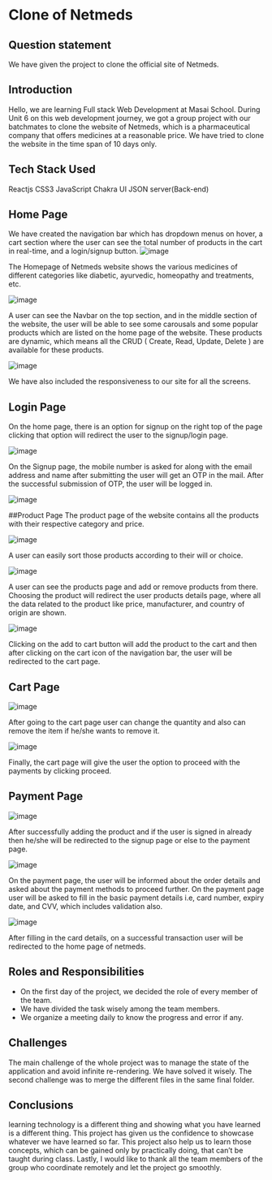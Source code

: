 # Clone of Netmeds
## Question statement
We have given the project to clone the official site of Netmeds.

## Introduction
Hello, we are learning Full stack Web Development at Masai School. During Unit 6 on this web development journey, we got a group project with our batchmates to clone the website of Netmeds, which is a pharmaceutical company that offers medicines at a reasonable price. We have tried to clone the website in the time span of 10 days only.

## Tech Stack Used
Reactjs
CSS3
JavaScript
Chakra UI
JSON server(Back-end)
## Home Page
We have created the navigation bar which has dropdown menus on hover, a cart section where the user can see the total number of products in the cart in real-time, and a login/signup button.
![image](https://user-images.githubusercontent.com/108894016/196271579-0e16f0ba-0819-45be-876d-ca9a9512eeb4.png)

The Homepage of Netmeds website shows the various medicines of different categories like diabetic, ayurvedic, homeopathy and treatments, etc.

![image](https://user-images.githubusercontent.com/108894016/196271764-5a1c11f8-c8c1-4a89-acae-8581d68f248d.png)

A user can see the Navbar on the top section, and in the middle section of the website, the user will be able to see some carousals and some popular products which are listed on the home page of the website. These products are dynamic, which means all the CRUD ( Create, Read, Update, Delete ) are available for these products.

![image](https://user-images.githubusercontent.com/108894016/196271811-d427e12a-81b2-4b16-bac1-081b3118a1e7.png)

We have also included the responsiveness to our site for all the screens.
## Login Page
On the home page, there is an option for signup on the right top of the page clicking that option will redirect the user to the signup/login page.

![image](https://user-images.githubusercontent.com/108894016/196271875-4f84b2cd-be20-4ca5-aedc-5c35814cdd45.png)

On the Signup page, the mobile number is asked for along with the email address and name after submitting the user will get an OTP in the mail. After the successful submission of OTP, the user will be logged in.

![image](https://user-images.githubusercontent.com/108894016/196271968-944fc92e-0af9-4ad2-8aac-4f5b9dfe0465.png)

##Product Page
The product page of the website contains all the products with their respective category and price.

![image](https://user-images.githubusercontent.com/108894016/196272089-515a1ff9-b5cb-4d0b-a451-5a04d534e801.png)

A user can easily sort those products according to their will or choice.

![image](https://user-images.githubusercontent.com/108894016/196272054-bcaf7f7b-4b63-4df6-a48d-4468facac69a.png)

A user can see the products page and add or remove products from there. Choosing the product will redirect the user products details page, where all the data related to the product like price, manufacturer, and country of origin are shown.

![image](https://user-images.githubusercontent.com/108894016/196272129-a6a819cb-4199-4545-a8c9-4786067c4500.png)

Clicking on the add to cart button will add the product to the cart and then after clicking on the cart icon of the navigation bar, the user will be redirected to the cart page.

## Cart Page

![image](https://user-images.githubusercontent.com/108894016/196272185-57ac29e7-8400-438d-ab7b-d99381f2cc30.png)

After going to the cart page user can change the quantity and also can remove the item if he/she wants to remove it.

![image](https://user-images.githubusercontent.com/108894016/196272233-13558508-7359-4d1b-83cb-894bbbd86a05.png)

Finally, the cart page will give the user the option to proceed with the payments by clicking proceed.
## Payment Page

![image](https://user-images.githubusercontent.com/108894016/196272307-7f6a33e1-0474-446d-ac29-723838749be9.png)

After successfully adding the product and if the user is signed in already then he/she will be redirected to the signup page or else to the payment page.

![image](https://user-images.githubusercontent.com/108894016/196272342-2fff6535-16c8-40fe-93c9-5f8cf1945b6e.png)

On the payment page, the user will be informed about the order details and asked about the payment methods to proceed further.
On the payment page user will be asked to fill in the basic payment details i.e, card number, expiry date, and CVV, which includes validation also.

![image](https://user-images.githubusercontent.com/108894016/196272395-ee3b565f-5ca6-4203-a418-8d5c5a611715.png)

After filling in the card details, on a successful transaction user will be redirected to the home page of netmeds.

## Roles and Responsibilities

- On the first day of the project, we decided the role of every member of the team.
- We have divided the task wisely among the team members.
- We organize a meeting daily to know the progress and error if any.

## Challenges

The main challenge of the whole project was to manage the state of the application and avoid infinite re-rendering. We have solved it wisely.
The second challenge was to merge the different files in the same final folder.

## Conclusions

learning technology is a different thing and showing what you have learned is a different thing. This project has given us the confidence to showcase whatever we have learned so far. This project also help us to learn those concepts, which can be gained only by practically doing, that can’t be taught during class. Lastly, I would like to thank all the team members of the group who coordinate remotely and let the project go smoothly.
